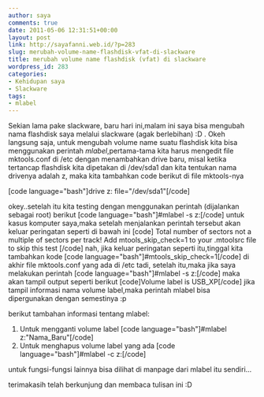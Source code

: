 ```yaml
---
author: saya
comments: true
date: 2011-05-06 12:31:51+00:00
layout: post
link: http://sayafanni.web.id/?p=283
slug: merubah-volume-name-flashdisk-vfat-di-slackware
title: merubah volume name flashdisk (vfat) di slackware
wordpress_id: 283
categories:
- Kehidupan saya
- Slackware
tags:
- mlabel
---
```


Sekian lama pake slackware, baru hari ini,malam ini saya bisa mengubah nama flashdisk saya melalui slackware (agak berlebihan) :D . Okeh langsung saja, untuk mengubah volume name suatu flashdisk kita bisa menggunakan perintah _mlabel_,pertama-tama kita harus mengedit file mktools.conf di /etc dengan menambahkan drive baru, misal ketika tertancap flashdisk kita dipetakan di /dev/sda1 dan kita tentukan nama drivenya adalah z, maka kita tambahkan code berikut di file mktools-nya

[code language="bash"]drive z: file="/dev/sda1"[/code]


<!-- more -->
okey..setelah itu kita testing dengan menggunakan perintah (dijalankan sebagai root) berikut
[code language="bash"]#mlabel -s z:[/code]
untuk kasus komputer saya,maka setelah menjalankan perintah tersebut akan keluar peringatan seperti di bawah ini
[code]
Total number of sectors not a multiple of sectors per track!
Add mtools_skip_check=1 to your .mtoolsrc file to skip this test
[/code]
nah, jika keluar peringatan seperti itu,tinggal kita tambahkan kode
[code language="bash"]#mtools_skip_check=1[/code]
di akhir file mktools.conf yang ada di /etc tadi,
setelah itu,maka jika saya melakukan perintah
[code language="bash"]#mlabel -s z:[/code]
maka akan tampil output seperti berikut
[code]Volume label is USB_XP[/code]
jika tampil informasi nama volume label,maka perintah mlabel bisa dipergunakan dengan semestinya :p

berikut tambahan informasi tentang mlabel:

1. Untuk mengganti volume label
[code language="bash"]#mlabel z:"Nama_Baru"[/code]
2. Untuk menghapus volume label yang ada
[code language="bash"]#mlabel -c z:[/code]

untuk fungsi-fungsi lainnya bisa dilihat di manpage dari mlabel itu sendiri...

terimakasih telah berkunjung dan membaca tulisan ini :D
